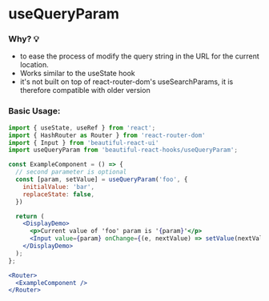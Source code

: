 # useQueryParam

### Why? 💡

- to ease the process of modify the query string in the URL for the current location.
- Works similar to the useState hook
- it's not built on top of react-router-dom's useSearchParams, it is therefore compatible with older version

### Basic Usage:

```jsx harmony
import { useState, useRef } from 'react';
import { HashRouter as Router } from 'react-router-dom'
import { Input } from 'beautiful-react-ui'
import useQueryParam from 'beautiful-react-hooks/useQueryParam';

const ExampleComponent = () => {
  // second parameter is optional
  const [param, setValue] = useQueryParam('foo', {
    initialValue: 'bar',
    replaceState: false,
  })

  return (
    <DisplayDemo>
      <p>Current value of 'foo' param is '{param}'</p>
      <Input value={param} onChange={(e, nextValue) => setValue(nextValue)} />
    </DisplayDemo>
  );
};

<Router>
  <ExampleComponent />
</Router>
```
